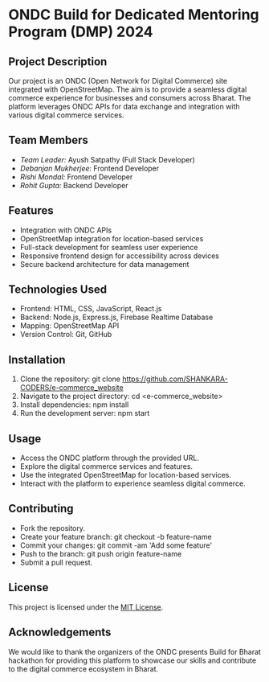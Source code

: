 # ONDC Build for Dedicated Mentoring Program (DMP) 2024 

## Project Description
Our project is an ONDC (Open Network for Digital Commerce) site integrated with OpenStreetMap. The aim is to provide a seamless digital commerce experience for businesses and consumers across Bharat. The platform leverages ONDC APIs for data exchange and integration with various digital commerce services.

## Team Members
- *Team Leader:* Ayush Satpathy (Full Stack Developer)
- *Debanjan Mukherjee:* Frontend Developer
- *Rishi Mondal:* Frontend Developer
- *Rohit Gupta:* Backend Developer

## Features
- Integration with ONDC APIs
- OpenStreetMap integration for location-based services
- Full-stack development for seamless user experience
- Responsive frontend design for accessibility across devices
- Secure backend architecture for data management

## Technologies Used
- Frontend: HTML, CSS, JavaScript, React.js
- Backend: Node.js, Express.js, Firebase Realtime Database
- Mapping: OpenStreetMap API
- Version Control: Git, GitHub

## Installation
1. Clone the repository: git clone <https://github.com/SHANKARA-CODERS/e-commerce_website>
2. Navigate to the project directory: cd <e-commerce_website>
3. Install dependencies: npm install
4. Run the development server: npm start

## Usage
- Access the ONDC platform through the provided URL.
- Explore the digital commerce services and features.
- Use the integrated OpenStreetMap for location-based services.
- Interact with the platform to experience seamless digital commerce.

## Contributing
- Fork the repository.
- Create your feature branch: git checkout -b feature-name
- Commit your changes: git commit -am 'Add some feature'
- Push to the branch: git push origin feature-name
- Submit a pull request.

## License
This project is licensed under the [MIT License](LICENSE).

## Acknowledgements
We would like to thank the organizers of the ONDC presents Build for Bharat hackathon for providing this platform to showcase our skills and contribute to the digital commerce ecosystem in Bharat.
